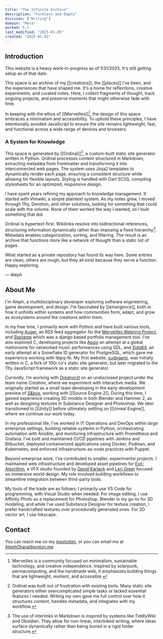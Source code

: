 ```yaml
---
title: "The Infinite Archive"
description: "Formless and Empty"
division: ["Writing"]
domain: "Meta"
worked: 6.5
last_modified: "2025-01-05"
created: "2025-01-01"
---
```


## Introduction
This website is a heavy work-in-progress as of 1/31/2025, It's still getting setup as of that date.

This space is an archive of my [[creations]], the [[places]] I've been, and the experiences that have shaped me. It's a home for reflections, creative experiments, and curated notes. Here, I collect fragments of thought, track ongoing projects, and preserve moments that might otherwise fade with time.

In keeping with the ethos of [[Merveilles]][^1], the design of this space embraces a minimalism and accessibility. To uphold these principles, I have intentionally avoided JavaScript to ensure the site remains lightweight, fast, and functional across a wide range of devices and browsers.

### A System for Knowledge
This space is generated by [[Ordinal]][^2], a custom-built static site generator written in Python. Ordinal processes content structured in Markdown, extracting metadata from frontmatter and transforming it into interconnected web pages. The system uses Jinja2 templates to dynamically render each page, ensuring a consistent structure while allowing for flexible layouts. Styling is handled with Dart SCSS, compiling stylesheets for an optimized, responsive design.

I have spent years refining my approach to knowledge management. It started with Vimwiki, a simple plaintext system. As my notes grew, I moved through 11ty, Dendron, and other solutions, looking for something that could scale with the volume. None of them worked the way I wanted, so I built something that did.

Ordinal is hypertext-first. Wikilinks resolve into bidirectional references, structuring information dynamically rather than imposing a fixed hierarchy[^3]. Metadata enables categorization, sorting, and filtering. The result is an archive that functions more like a network of thought than a static list of pages.

What started as a private repository has found its way here. Some entries are clean, others are rough, but they all exist because they serve a function. Happy exploring.

— Aleph

## About Me
I'm Aleph, a multidisciplinary developer exploring software engineering, game development, and design. I'm fascinated by [[emergence]], both in how it unfolds within systems and how communities form, adapt, and grow as ecosystems around the creations within them.

In my free time, I primarily work with Python and have built various tools, including [Auger](https://github.com/LiminalCrab/auger), an RSS feed aggregator for the [Merveilles Webring Project](https://github.com/XXIIVV/Webring/), and [Starlamp](https://github.com/LiminalCrab/starlamp_base) which was a django based portfolio management tool. I’ve also explored C, developing projects like [Apsis](https://github.com/LiminalCrab/Apsis) an attempt at a global metronome for networked music performances using SDL, and [Sidg64](https://github.com/LiminalCrab/sidg64), an early attempt at a Snowflake ID generator for PostgreSQL, which gave me experience working with libpq-fe. My first website, [sudogami](https://github.com/LiminalCrab/sudogami), was initially written in C, a fork of 100r.co's static site generator, but later migrated to the 11ty JavaScript framework as a static site generator.

Currently, I’m working with [Drednorzt](https://www.norzt.net/) on an undisclosed project under the team name _Creation_, where we experiment with interactive media. We originally started as a small team developing in the early development preview of [S&box](https://sbox.game/), working with [[Source Engine 2]]. During this time, I gained experience creating 3D models in both Blender and Hammer 2, as well as designing textures in Substance Designer and Photoshop. We later transitioned to [[Unity]] before ultimately settling on [[Unreal Engine]], where we continue our work today.

In my professional life, I've worked in IT Operations and DevOps within large enterprise settings, building reliable systems in Python, orchestrating automation with Ansible, and monitoring infrastructure with Prometheus and Grafana. I’ve built and maintained CI/CD pipelines with Jenkins and Bitbucket, deployed containerized applications using Docker, Podman, and Kubernetes, and enforced infrastructure-as-code practices with Puppet.

Beyond enterprise work, I’ve contributed to smaller, experimental projects. I maintained web infrastructure and developed asset pipelines for [Evil-Algorithm](https://evil-algorithm.com/), a VFX studio founded by [David Karlack](https://www.davidkarlak.com/) and [Leri Greer](https://www.imdb.com/name/nm3862741/) focused on immersive world design. My role involved building workflows to streamline integration between third-party tools.

My tools of the trade are as follows: I primarily use VS Code for programming, with Visual Studio when needed. For image editing, I use Affinity Photo as a replacement for Photoshop. Blender is my go-to for 3D modeling, and while I’ve used Substance Designer for texture creation, I prefer handcrafted textures over procedurally generated ones. For 2D vector art, I use Inkscape.


## Contact

You can reach me on my [mastodon](https://merveilles.town/@aleph), or you can email me at AlephOhara@proton.me

[^1]: Merveilles is a community focused on minimalism, sustainable technology, and creative independence. Inspired by solarpunk, permacomputing, and the handmade web, it emphasizes building things that are lightweight, resilient, and accessible.

[^2]: Ordinal was built out of frustration with existing tools. Many static site generators either overcomplicated simple tasks or lacked essential features I needed. Writing my own gave me full control over how it structures content, handles metadata, and integrates with my workflow.

[^3]: The use of interlinks in Markdown is inspired by systems like TiddlyWiki and Obsidian. They allow for non-linear, interlinked writing, where ideas surface dynamically rather than being buried in a rigid folder structure.





